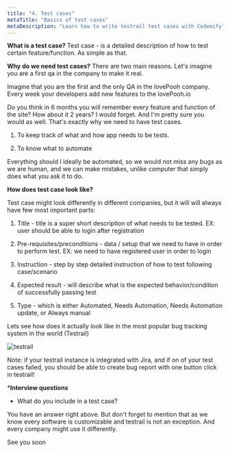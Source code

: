 ```yaml
---
title: "4. Test cases"
metaTitle: "Basics of test cases"
metaDescription: "Learn how to write testrail test cases with Codemify"
---
```


**What is a test case?**
Test case - is a detailed description of how to test certain feature/function. As simple as that.

**Why do we need test cases?**
There are two main reasons. Let's imagine you are a first qa in the company to make it real.

Imagine that you are the first and the only QA in the lovePooh company. Every week your developers add new features to the lovePooh.io

Do you think in 6 months you will remember every feature and function of the site? How about it 2 years?
I would forget. And I'm pretty sure you would as well. That's exactly why we need to have test cases.

1. To keep track of what and how app needs to be tests.

2. To know what to automate

Everything should I ideally be automated, so we would not miss any bugs as we are human, and we can make mistakes, unlike computer that simply does what you ask it to do.

**How does test case look like?**

Test case might look differently in different companies, but it will will always have few most important parts:

1. Title - title is a super short description of what needs to be tested. EX: user should be able to login after registration

2. Pre-requisites/preconditions - data / setup that we need to have in order to perform test. EX: we need to have registered user in order to login

3. Instruction - step by step detailed instruction of how to test following case/scenario

4. Expected result - will describe what is the expected behavior/condition of successfully passing test

5. Type - which is either Automated, Needs Automation, Needs Automation update, or Always manual

Lets see how does it actually look like in the most popular bug tracking system in the world (Testrail)

![testrail](https://user-images.githubusercontent.com/33443927/125178586-71c74f80-e19b-11eb-9934-04f15c1e66c3.png)

Note: if your testrail instance is integrated with Jira, and if on of your test cases failed, you should be able to create bug report with one button click in testrail!


***Interview questions**
- What do you include in a test case?

You have an answer right above. But don't forget to mention that as we know every software is customizable and testrail is not an exception. And every company might use it differently.

See you soon